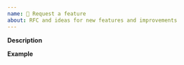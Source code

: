 ```yaml
---
name: 🚀 Request a feature
about: RFC and ideas for new features and improvements
---
```


**Description**

**Example**
